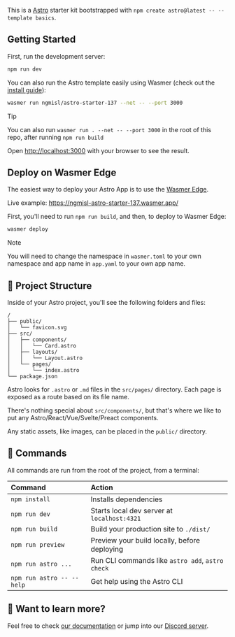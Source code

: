 This is a [Astro](https://nextjs.org/) starter kit bootstrapped with `npm create astro@latest -- --template basics`.

## Getting Started

First, run the development server:

```bash
npm run dev
```

You can also run the Astro template easily using Wasmer (check out the [install guide](https://docs.wasmer.io/install)):

```bash
wasmer run ngmisl/astro-starter-137 --net -- --port 3000
```

> [!TIP]
> You can also run `wasmer run . --net -- --port 3000` in the root of this repo, after running `npm run build`


Open [http://localhost:3000](http://localhost:3000) with your browser to see the result.


## Deploy on Wasmer Edge

The easiest way to deploy your Astro App is to use the [Wasmer Edge](https://wasmer.io/products/edge).

Live example: https://ngmisl-astro-starter-137.wasmer.app/

First, you'll need to run `npm run build`, and then, to deploy to Wasmer Edge:

```bash
wasmer deploy
```

> [!NOTE]
> You will need to change the namespace in `wasmer.toml` to your own namespace and app name in `app.yaml` to your own app name.

## 🚀 Project Structure

Inside of your Astro project, you'll see the following folders and files:

```text
/
├── public/
│   └── favicon.svg
├── src/
│   ├── components/
│   │   └── Card.astro
│   ├── layouts/
│   │   └── Layout.astro
│   └── pages/
│       └── index.astro
└── package.json
```

Astro looks for `.astro` or `.md` files in the `src/pages/` directory. Each page is exposed as a route based on its file name.

There's nothing special about `src/components/`, but that's where we like to put any Astro/React/Vue/Svelte/Preact components.

Any static assets, like images, can be placed in the `public/` directory.

## 🧞 Commands

All commands are run from the root of the project, from a terminal:

| Command                   | Action                                           |
| :------------------------ | :----------------------------------------------- |
| `npm install`             | Installs dependencies                            |
| `npm run dev`             | Starts local dev server at `localhost:4321`      |
| `npm run build`           | Build your production site to `./dist/`          |
| `npm run preview`         | Preview your build locally, before deploying     |
| `npm run astro ...`       | Run CLI commands like `astro add`, `astro check` |
| `npm run astro -- --help` | Get help using the Astro CLI                     |

## 👀 Want to learn more?

Feel free to check [our documentation](https://docs.astro.build) or jump into our [Discord server](https://astro.build/chat).
